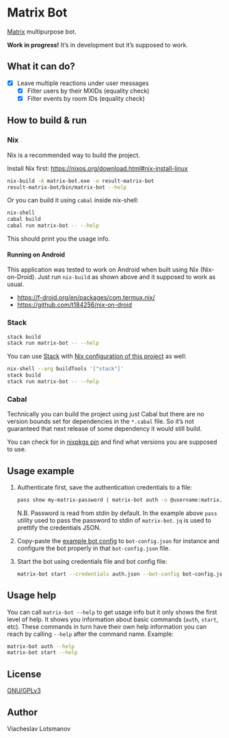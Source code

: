 # Matrix Bot

[Matrix](https://matrix.org) multipurpose bot.

**Work in progress!** It’s in development but it’s supposed to work.

## What it can do?

- [x] Leave multiple reactions under user messages
  - [x] Filter users by their MXIDs (equality check)
  - [x] Filter events by room IDs (equality check)

## How to build & run

### Nix

Nix is a recommended way to build the project.

Install Nix first: https://nixos.org/download.html#nix-install-linux

``` sh
nix-build -A matrix-bot.exe -o result-matrix-bot
result-matrix-bot/bin/matrix-bot --help
```

Or you can build it using `cabal` inside nix-shell:

``` sh
nix-shell
cabal build
cabal run matrix-bot -- --help
```

This should print you the usage info.

#### Running on Android

This application was tested to work on Android when built using Nix (Nix-on-Droid).
Just run `nix-build` as shown above and it supposed to work as usual.

- https://f-droid.org/en/packages/com.termux.nix/
- https://github.com/t184256/nix-on-droid

### Stack

``` sh
stack build
stack run matrix-bot -- --help
```

You can use [Stack](https://haskellstack.org/) with
[Nix configuration of this project](default.nix) as well:

``` sh
nix-shell --arg buildTools '["stack"]'
stack build
stack run matrix-bot -- --help
```

### Cabal

Technically you can build the project using just Cabal but there are no version bounds set for
dependencies in the `*.cabal` file. So it’s not guaranteed that next release of some dependency it
would still build.

You can check for in [nixpkgs pin](nix/sources.json) and find what versions you are supposed to use.

## Usage example

1. Authenticate first, save the authentication credentials to a file:

   ``` sh
   pass show my-matrix-password | matrix-bot auth -u @username:matrix.org | jq > auth.json
   ```

   N.B. Password is read from stdin by default. In the example above `pass` utility used to pass the
   password to stdin of `matrix-bot`. `jq` is used to prettify the credentials JSON.

2. Copy-paste the [example bot config](bot-config-example.json) to `bot-config.json` for instance
   and configure the bot properly in that `bot-config.json` file.

3. Start the bot using credentials file and bot config file:

   ``` sh
   matrix-bot start --credentials auth.json --bot-config bot-config.json
   ```

## Usage help

You can call `matrix-bot --help` to get usage info but it only shows the first level of help.
It shows you information about basic commands (`auth`, `start`, etc). These commands in turn have
their own help information you can reach by calling `--help` after the command name. Example:

``` sh
matrix-bot auth --help
matrix-bot start --help
```

## License

[GNU/GPLv3](LICENSE)

## Author

Viacheslav Lotsmanov
